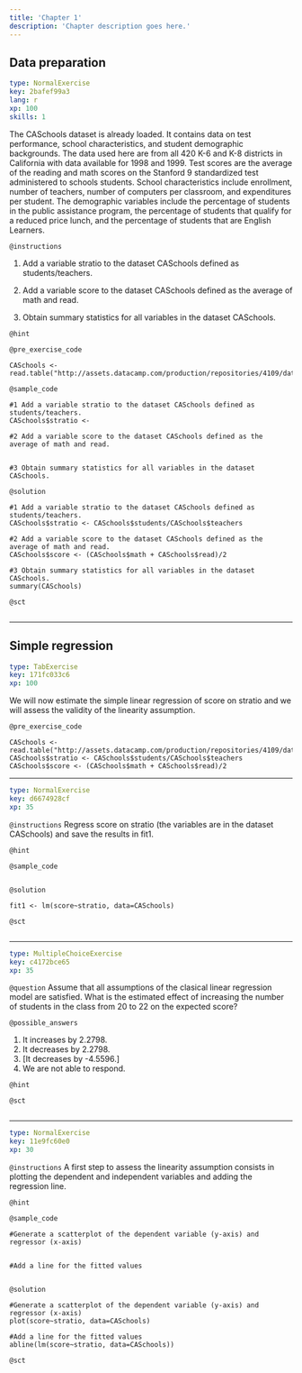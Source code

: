 ```yaml
---
title: 'Chapter 1'
description: 'Chapter description goes here.'
---
```


## Data preparation

```yaml
type: NormalExercise
key: 2bafef99a3
lang: r
xp: 100
skills: 1
```

The CASchools dataset is already loaded. It contains data on test performance, school characteristics, and student demographic backgrounds. The data used here are from all 420 K-6 and K-8 districts in California with data available for 1998 and 1999. Test scores are the average of the reading and math scores on the Stanford 9 standardized test administered to schools students. School characteristics include enrollment, number of teachers, number of computers per classroom, and expenditures per student. The demographic variables include the percentage of students in the public assistance program, the percentage of students that qualify for a reduced price lunch, and the percentage of students that are English Learners.

`@instructions`
1) Add a variable stratio to the dataset CASchools defined as students/teachers.

2) Add a variable score to the dataset CASchools defined as the average of math and read.

3) Obtain summary statistics for all variables in the dataset CASchools.

`@hint`


`@pre_exercise_code`
```{r}
CASchools <- read.table("http://assets.datacamp.com/production/repositories/4109/datasets/58d484cd9aa9884502caf2e43cd1db69ab569f89/CASchools.txt")
```

`@sample_code`
```{r}
#1 Add a variable stratio to the dataset CASchools defined as students/teachers.
CASchools$stratio <- 

#2 Add a variable score to the dataset CASchools defined as the average of math and read.


#3 Obtain summary statistics for all variables in the dataset CASchools.

```

`@solution`
```{r}
#1 Add a variable stratio to the dataset CASchools defined as students/teachers.
CASchools$stratio <- CASchools$students/CASchools$teachers

#2 Add a variable score to the dataset CASchools defined as the average of math and read.
CASchools$score <- (CASchools$math + CASchools$read)/2

#3 Obtain summary statistics for all variables in the dataset CASchools.
summary(CASchools)

```

`@sct`
```{r}

```

---

## Simple regression

```yaml
type: TabExercise
key: 171fc033c6
xp: 100
```

We will now estimate the simple linear regression of score on stratio and we will assess the validity of the linearity assumption.

`@pre_exercise_code`
```{r}
CASchools <- read.table("http://assets.datacamp.com/production/repositories/4109/datasets/58d484cd9aa9884502caf2e43cd1db69ab569f89/CASchools.txt")
CASchools$stratio <- CASchools$students/CASchools$teachers
CASchools$score <- (CASchools$math + CASchools$read)/2
```

***

```yaml
type: NormalExercise
key: d6674928cf
xp: 35
```

`@instructions`
Regress score on stratio (the variables are in the dataset CASchools) and save the results in fit1.

`@hint`


`@sample_code`
```{r}

```

`@solution`
```{r}
fit1 <- lm(score~stratio, data=CASchools)
```

`@sct`
```{r}

```

***

```yaml
type: MultipleChoiceExercise
key: c4172bce65
xp: 35
```

`@question`
Assume that all assumptions of the clasical linear regression model are satisfied. What is the estimated effect of increasing the number of students in the class from 20 to 22 on the expected score?

`@possible_answers`
1. It increases by 2.2798. 
2. It decreases by 2.2798.
3. [It decreases by -4.5596.]
4. We are not able to respond.

`@hint`


`@sct`
```{r}

```

***

```yaml
type: NormalExercise
key: 11e9fc60e0
xp: 30
```

`@instructions`
A first step to assess the linearity assumption consists in plotting the dependent and independent variables and adding the regression line.

`@hint`


`@sample_code`
```{r}
#Generate a scatterplot of the dependent variable (y-axis) and regressor (x-axis)


#Add a line for the fitted values


```

`@solution`
```{r}
#Generate a scatterplot of the dependent variable (y-axis) and regressor (x-axis)
plot(score~stratio, data=CASchools)

#Add a line for the fitted values
abline(lm(score~stratio, data=CASchools))

```

`@sct`
```{r}

```
